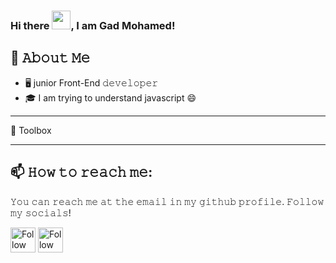 ### Hi there <img src="https://raw.githubusercontent.com/MartinHeinz/MartinHeinz/master/wave.gif" width="30px">, I am Gad Mohamed!

## :book: 𝙰𝚋𝚘𝚞𝚝 𝙼𝚎
- 🖥 junior Front-End 𝚍𝚎𝚟𝚎𝚕𝚘𝚙𝚎𝚛
- 🎓 I am trying to understand javascript 😄
---

🧰 Toolbox

---

## 📫 𝙷𝚘𝚠 𝚝𝚘 𝚛𝚎𝚊𝚌𝚑 𝚖𝚎:
𝚈𝚘𝚞 𝚌𝚊𝚗 𝚛𝚎𝚊𝚌𝚑 𝚖𝚎 𝚊𝚝 𝚝𝚑𝚎 𝚎𝚖𝚊𝚒𝚕 𝚒𝚗 𝚖𝚢 𝚐𝚒𝚝𝚑𝚞𝚋 𝚙𝚛𝚘𝚏𝚒𝚕𝚎. 𝙵𝚘𝚕𝚕𝚘𝚠 𝚖𝚢 𝚜𝚘𝚌𝚒𝚊𝚕𝚜!

[<img src="https://raw.githubusercontent.com/Raymo111/Raymo111/master/socials/linkedin.png" height="40em" align="center" alt="Follow GadMohamed on LinkedIn" title="Follow GadMohamed on LinkedIn"/>](https://www.linkedin.com/in/gad-mohamed-478b4b167/)
[<img src="https://raw.githubusercontent.com/Raymo111/Raymo111/master/socials/twitter.svg" height="40em" align="center" alt="Follow GadMohamed on Twitter" title="Follow GadMohamed on Twitter"/>](https://twitter.com/GadMoha99556492)
<!--
**GadMohamed/GadMohamed** is a ✨ _special_ ✨ repository because its `README.md` (this file) appears on your GitHub profile.

Here are some ideas to get you started:

- 🔭 I’m currently working on ...
- 🌱 I’m currently learning ...
- 👯 I’m looking to collaborate on ...
- 🤔 I’m looking for help with ...
- 💬 Ask me about ...
- 📫 How to reach me: ...
- 😄 Pronouns: ...
- ⚡ Fun fact: ...
-->
